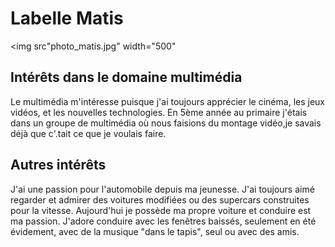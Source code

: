# Labelle Matis

<img src"photo_matis.jpg" width="500"

## Intérêts dans le domaine multimédia

Le multimédia m'intéresse puisque j'ai toujours apprécier le cinéma, les jeux vidéos, et les nouvelles technologies. En 5ème année au primaire j'étais dans un groupe de multimédia où nous faisions du montage vidéo,je savais déjà que c'.tait ce que je voulais faire.

## Autres intérêts

J'ai une passion pour l'automobile depuis ma jeunesse. J'ai toujours aimé regarder et admirer des voitures modifiées ou des supercars construites pour la vitesse. Aujourd'hui je possède ma propre voiture et conduire est ma passion. J'adore conduire avec les fenêtres baissés, seulement en été évidement, avec de la musique "dans le tapis", seul ou avec des amis. 

